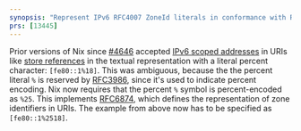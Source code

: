 ```yaml
---
synopsis: "Represent IPv6 RFC4007 ZoneId literals in conformance with RFC6874"
prs: [13445]
---
```


Prior versions of Nix since [#4646](https://github.com/NixOS/nix/pull/4646) accepted [IPv6 scoped addresses](https://datatracker.ietf.org/doc/html/rfc4007) in URIs like [store references](@docroot@/store/types/index.md#store-url-format) in the textual representation with a literal percent character: `[fe80::1%18]`. This was ambiguous, because the the percent literal `%` is reserved by [RFC3986](https://datatracker.ietf.org/doc/html/rfc3986), since it's used to indicate percent encoding. Nix now requires that the percent `%` symbol is percent-encoded as `%25`. This implements [RFC6874](https://datatracker.ietf.org/doc/html/rfc6874), which defines the representation of zone identifiers in URIs. The example from above now has to be specified as `[fe80::1%2518]`.
